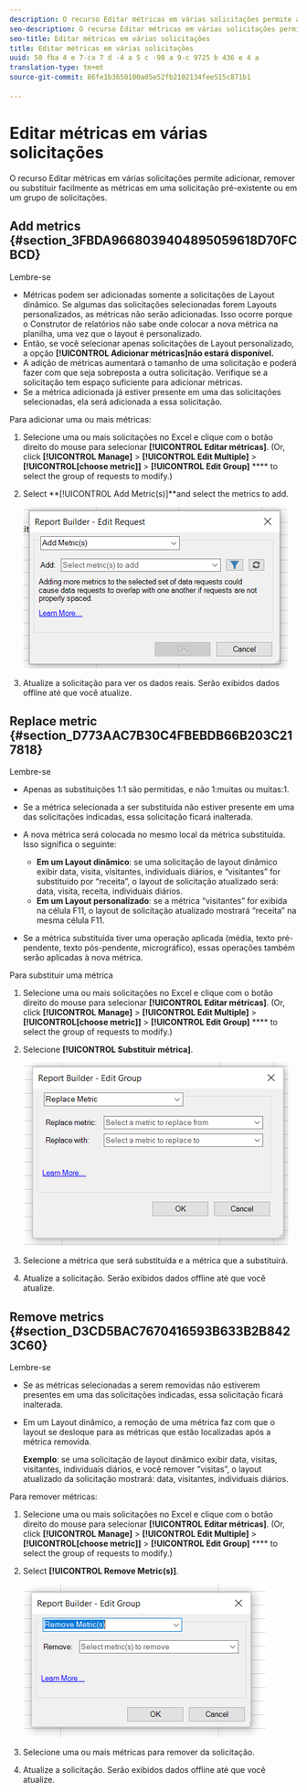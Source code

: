 ```yaml
---
description: O recurso Editar métricas em várias solicitações permite adicionar, remover ou substituir facilmente as métricas em uma solicitação pré-existente ou em um grupo de solicitações.
seo-description: O recurso Editar métricas em várias solicitações permite adicionar, remover ou substituir facilmente as métricas em uma solicitação pré-existente ou em um grupo de solicitações.
seo-title: Editar métricas em várias solicitações
title: Editar métricas em várias solicitações
uuid: 50 fba 4 e 7-ca 7 d -4 a 5 c -98 a 9-c 9725 b 436 e 4 a
translation-type: tm+mt
source-git-commit: 86fe1b3650100a05e52fb2102134fee515c871b1

---
```



# Editar métricas em várias solicitações

O recurso Editar métricas em várias solicitações permite adicionar, remover ou substituir facilmente as métricas em uma solicitação pré-existente ou em um grupo de solicitações.

## Add metrics {#section_3FBDA9668039404895059618D70FCBCD}

Lembre-se

* Métricas podem ser adicionadas somente a solicitações de Layout dinâmico. Se algumas das solicitações selecionadas forem Layouts personalizados, as métricas não serão adicionadas. Isso ocorre porque o Construtor de relatórios não sabe onde colocar a nova métrica na planilha, uma vez que o layout é personalizado.
* Então, se você selecionar apenas solicitações de Layout personalizado, a opção **[!UICONTROL Adicionar métricas]não estará disponível.**
* A adição de métricas aumentará o tamanho de uma solicitação e poderá fazer com que seja sobreposta a outra solicitação. Verifique se a solicitação tem espaço suficiente para adicionar métricas.
* Se a métrica adicionada já estiver presente em uma das solicitações selecionadas, ela será adicionada a essa solicitação.

Para adicionar uma ou mais métricas:

1. Selecione uma ou mais solicitações no Excel e clique com o botão direito do mouse para selecionar **[!UICONTROL Editar métricas]**. (Or, click **[!UICONTROL Manage]** &gt; **[!UICONTROL Edit Multiple]** &gt; **[!UICONTROL[choose metric]]** &gt; **[!UICONTROL Edit Group]** **** to select the group of requests to modify.)

1. Select **[!UICONTROL Add Metric(s)]**and select the metrics to add.

   ![](assets/add_metric.png)

1. Atualize a solicitação para ver os dados reais. Serão exibidos dados offline até que você atualize.

## Replace metric {#section_D773AAC7B30C4FBEBDB66B203C217818}

Lembre-se

* Apenas as substituições 1:1 são permitidas, e não 1:muitas ou muitas:1.
* Se a métrica selecionada a ser substituída não estiver presente em uma das solicitações indicadas, essa solicitação ficará inalterada.
* A nova métrica será colocada no mesmo local da métrica substituída. Isso significa o seguinte:

   * **Em um Layout dinâmico**: se uma solicitação de layout dinâmico exibir data, visita, visitantes, individuais diários, e “visitantes” for substituído por “receita”, o layout de solicitação atualizado será: data, visita, receita, individuais diários.
   * **Em um Layout personalizado**: se a métrica “visitantes” for exibida na célula F11, o layout de solicitação atualizado mostrará “receita” na mesma célula F11.

* Se a métrica substituída tiver uma operação aplicada (média, texto pré-pendente, texto pós-pendente, micrográfico), essas operações também serão aplicadas à nova métrica.

Para substituir uma métrica

1. Selecione uma ou mais solicitações no Excel e clique com o botão direito do mouse para selecionar **[!UICONTROL Editar métricas]**. (Or, click **[!UICONTROL Manage]** &gt; **[!UICONTROL Edit Multiple]** &gt; **[!UICONTROL[choose metric]]** &gt; **[!UICONTROL Edit Group]** **** to select the group of requests to modify.)

1. Selecione **[!UICONTROL Substituir métrica]**.

   ![](assets/replace_metric.png)

1. Selecione a métrica que será substituída e a métrica que a substituirá.
1. Atualize a solicitação. Serão exibidos dados offline até que você atualize.

## Remove metrics {#section_D3CD5BAC7670416593B633B2B8423C60}

Lembre-se

* Se as métricas selecionadas a serem removidas não estiverem presentes em uma das solicitações indicadas, essa solicitação ficará inalterada.
* Em um Layout dinâmico, a remoção de uma métrica faz com que o layout se desloque para as métricas que estão localizadas após a métrica removida.

   **Exemplo**: se uma solicitação de layout dinâmico exibir data, visitas, visitantes, individuais diários, e você remover “visitas”, o layout atualizado da solicitação mostrará: data, visitantes, individuais diários.

Para remover métricas:

1. Selecione uma ou mais solicitações no Excel e clique com o botão direito do mouse para selecionar **[!UICONTROL Editar métricas]**. (Or, click **[!UICONTROL Manage]** &gt; **[!UICONTROL Edit Multiple]** &gt; **[!UICONTROL[choose metric]]** &gt; **[!UICONTROL Edit Group]** **** to select the group of requests to modify.)

1. Select **[!UICONTROL Remove Metric(s)]**.

   ![](assets/remove_metric.png)

1. Selecione uma ou mais métricas para remover da solicitação.
1. Atualize a solicitação. Serão exibidos dados offline até que você atualize.

